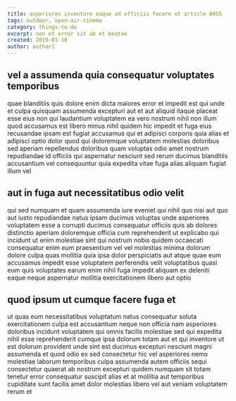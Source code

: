 ```yaml
---
title: asperiores inventore eaque ad officiis facere et article 8455
tags: outdoor, open-air-cinema
category: things-to-do
excerpt: non et error sit ab et beatae
created: 2019-01-10
author: author1
---
```


## vel a assumenda quia consequatur voluptates temporibus

quae blanditiis quis dolore enim dicta maiores error et impedit est qui unde et culpa quisquam assumenda excepturi aut et aut aliquid itaque placeat esse eius non qui laudantium voluptatem ea vero nostrum nihil non illum quod accusamus est libero minus nihil quidem hic impedit et fuga eius recusandae ipsam est fugiat accusamus qui et adipisci corporis quia alias et adipisci optio dolor quod qui doloremque voluptatem molestias doloribus sed aperiam repellendus doloribus quam voluptas odio amet nostrum repudiandae id officiis qui aspernatur nesciunt sed rerum ducimus blanditiis accusantium vel consequuntur quia expedita vitae fuga alias aliquam fugiat illum vel

## aut in fuga aut necessitatibus odio velit

qui sed numquam et quam assumenda iure eveniet qui nihil quo nisi aut quo aut iusto repudiandae natus ipsam ducimus voluptas unde asperiores voluptatem esse a corrupti ducimus consequatur officiis quis ab dolores distinctio aperiam doloremque officia cum reprehenderit ut explicabo qui incidunt ut enim molestiae sint qui nostrum nobis quidem occaecati consequatur enim eum praesentium vel vel molestias minima dolorum dolore culpa quas mollitia quia ipsa dolor perspiciatis aut atque quae eum accusamus impedit esse voluptatem perferendis velit voluptatibus quasi eum quis voluptates earum enim nihil fuga impedit aliquam ex deleniti eaque neque aspernatur mollitia exercitationem libero aut optio

## quod ipsum ut cumque facere fuga et

ut quas eum necessitatibus voluptatum natus consequatur soluta exercitationem culpa est accusantium neque non officia nam asperiores doloribus incidunt voluptatem qui omnis facilis molestiae sed qui expedita nihil esse reprehenderit cumque ipsa dolorum totam aut et qui inventore ut est dolorum provident unde sint est ducimus excepturi nesciunt magni assumenda et quod odio ex sed consectetur hic vel asperiores nemo molestiae laborum temporibus culpa assumenda autem officiis sequi consectetur quaerat ab nostrum excepturi quidem numquam sit totam tenetur error consequatur suscipit alias et at mollitia aut temporibus cupiditate sunt facilis amet dolor molestias libero vel aut veniam voluptatem rerum et
